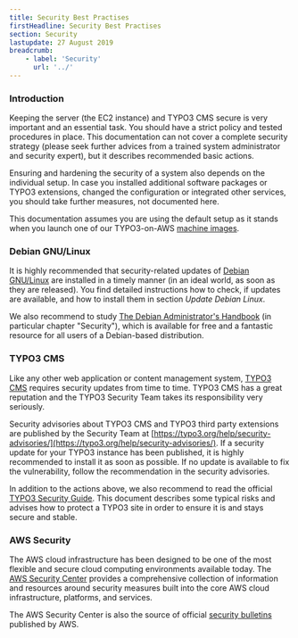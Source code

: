 ```yaml
---
title: Security Best Practises
firstHeadline: Security Best Practises
section: Security
lastupdate: 27 August 2019
breadcrumb:
    - label: 'Security'
      url: '../'
---
```


### Introduction

Keeping the server (the EC2 instance) and TYPO3 CMS secure is very important and an essential task. You should have a strict policy and tested procedures in place. This documentation can not cover a complete security strategy (please seek further advices from a trained system administrator and security expert), but it describes recommended basic actions.

Ensuring and hardening the security of a system also depends on the individual setup. In case you installed additional software packages or TYPO3 extensions, changed the configuration or integrated other services, you should take further measures, not documented here.

This documentation assumes you are using the default setup as it stands when you launch one of our TYPO3-on-AWS [machine images](../machine-images/index.md).

### Debian GNU/Linux

It is highly recommended that security-related updates of [Debian GNU/Linux](https://debian.org) are installed in a timely manner (in an ideal world, as soon as they are released). You find detailed instructions how to check, if updates are available, and how to install them in section *Update Debian Linux*. <!-- @TODO -->

We also recommend to study [The Debian Administrator's Handbook](https://debian-handbook.info/) (in particular chapter "Security"), which is available for free and a fantastic resource for all users of a Debian-based distribution.

### TYPO3 CMS

Like any other web application or content management system, [TYPO3 CMS](https://typo3.org) requires security updates from time to time. TYPO3 CMS has a great reputation and the TYPO3 Security Team takes its responsibility very seriously.

Security advisories about TYPO3 CMS and TYPO3 third party extensions are published by the Security Team at [https://typo3.org/help/security-advisories/](https://typo3.org/help/security-advisories/). If a security update for your TYPO3 instance has been published, it is highly recommended to install it as soon as possible. If no update is available to fix the vulnerability, follow the recommendation in the security advisories.

In addition to the actions above, we also recommend to read the official [TYPO3 Security Guide](https://docs.typo3.org/m/typo3/reference-coreapi/master/en-us/Security/). This document describes some typical risks and advises how to protect a TYPO3 site in order to ensure it is and stays secure and stable.

### AWS Security

The AWS cloud infrastructure has been designed to be one of the most flexible and secure cloud computing environments available today. The [AWS Security Center](https://aws.amazon.com/security/) provides a comprehensive collection of information and resources around security measures built into the core AWS cloud infrastructure, platforms, and services.

The AWS Security Center is also the source of official [security bulletins](https://aws.amazon.com/security/security-bulletins/) published by AWS.
